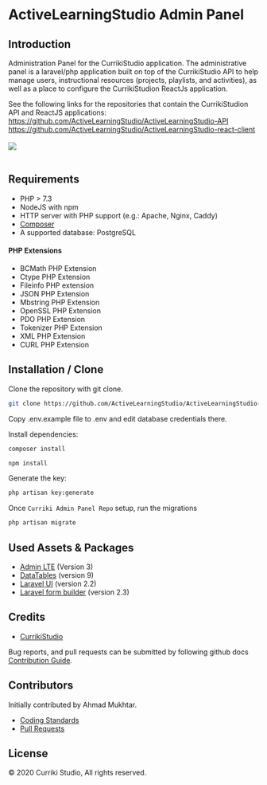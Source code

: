 # ActiveLearningStudio Admin Panel

## Introduction

Administration Panel for the CurrikiStudio application. The administrative panel is a laravel/php application built on top of the CurrikiStudio API to help manage users, instructional resources (projects, playlists, and activities), as well as a place to configure the CurrikiStudion ReactJs application.

See the following links for the repositories that contain the CurrikiStudion API and ReactJS applications:
https://github.com/ActiveLearningStudio/ActiveLearningStudio-API<br />
https://github.com/ActiveLearningStudio/ActiveLearningStudio-react-client<br />
<br />
<img src="https://www.curriki.org/wp-content/uploads/2020/11/admin-panel.png">
<br /><br />
## Requirements

- PHP > 7.3
- NodeJS with npm
- HTTP server with PHP support (e.g.: Apache, Nginx, Caddy)
- [Composer](https://getcomposer.org)
- A supported database: PostgreSQL

 #### PHP Extensions
- BCMath PHP Extension
- Ctype PHP Extension
- Fileinfo PHP extension
- JSON PHP Extension
- Mbstring PHP Extension
- OpenSSL PHP Extension
- PDO PHP Extension
- Tokenizer PHP Extension
- XML PHP Extension
- CURL PHP Extension

## Installation / Clone

Clone the repository with git clone.
```bash
git clone https://github.com/ActiveLearningStudio/ActiveLearningStudio-admin-panel.git
```

Copy .env.example file to .env and edit database credentials there.

Install dependencies:
```bash
composer install
```
```bash
npm install
```

Generate the key:
```bash
php artisan key:generate
```

Once `Curriki Admin Panel Repo` setup, run the migrations
```bash
php artisan migrate
```
## Used Assets & Packages

- [Admin LTE](https://github.com/jeroennoten/Laravel-AdminLTE/) (Version 3)
- [DataTables](https://github.com/yajra/laravel-datatables) (version 9)
- [Laravel UI](https://github.com/laravel/ui) (version 2.2)
- [Laravel form builder](https://github.com/glhd/aire) (version 2.3)

## Credits

- [CurrikiStudio](https://github.com/ActiveLearningStudio)

Bug reports, and pull requests can be submitted by following github docs [Contribution Guide](https://docs.github.com/en/github/collaborating-with-issues-and-pull-requests/creating-a-pull-request).

## Contributors

Initially contributed by Ahmad Mukhtar.
- [Coding Standards](https://www.php-fig.org/psr/psr-12/)
- [Pull Requests](https://docs.github.com/en/github/collaborating-with-issues-and-pull-requests/creating-a-pull-request)

## License

 © 2020 Curriki Studio, All rights reserved. 
